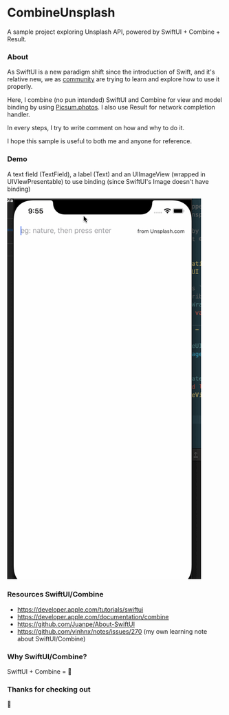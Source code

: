 # CombineUnsplash

A sample project exploring Unsplash API, powered by SwiftUI + Combine + Result.

### About

As SwiftUI is a new paradigm shift since the introduction of Swift, and it's relative new, we as [community](https://github.com/Juanpe/About-SwiftUI) are trying to learn and explore how to use it properly.

Here, I combine (no pun intended) SwiftUI and Combine for view and model binding by using [Picsum.photos](https://picsum.photos). I also use Result for network completion handler.

In every steps, I try to write comment on how and why to do it. 

I hope this sample is useful to both me and anyone for reference.

### Demo

A text field (TextField), a label (Text) and an UIImageView (wrapped in UIVIewPresentable) to use binding (since SwiftUI's Image doesn't have binding)

![demo](./screenshot/demo.gif)

### Resources SwiftUI/Combine

+ https://developer.apple.com/tutorials/swiftui
+ https://developer.apple.com/documentation/combine
+ https://github.com/Juanpe/About-SwiftUI
+ https://github.com/vinhnx/notes/issues/270 (my own learning note about SwiftUI/Combine)

### Why SwiftUI/Combine?

SwiftUI + Combine = 🤯 

### Thanks for checking out

:rocket:
